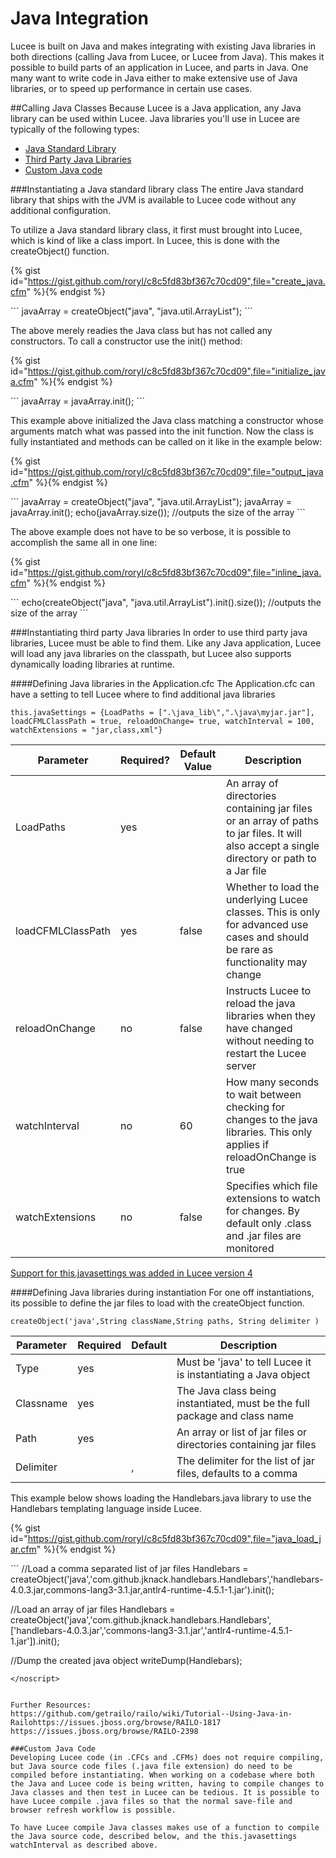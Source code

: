 # Java Integration

Lucee is built on Java and makes integrating with existing Java libraries in both directions (calling Java from Lucee, or Lucee from Java). This makes it possible to build parts of an application in Lucee, and parts in Java. One many want to write code in Java either to make extensive use of Java libraries, or to speed up performance in certain use cases.

##Calling Java Classes
Because Lucee is a Java application, any Java library can be used within Lucee. Java libraries you'll use in Lucee are typically of the following types:

* [Java Standard Library](#instantiating-a-java-standard-library-class)
* [Third Party Java Libraries](#instantiating-third-party-java-libraries)
* [Custom Java code](#compiling-and-running-java-source-files)

###Instantiating a Java standard library class
The entire Java standard library that ships with the JVM is available to Lucee code without any additional configuration.

To utilize a Java standard library class, it first must brought into Lucee, which is kind of like a class import. In Lucee, this is done with the createObject() function.

{% gist id="https://gist.github.com/roryl/c8c5fd83bf367c70cd09",file="create_java.cfm" %}{% endgist %}

<noscript>
```
<cfscript>
javaArray = createObject("java", "java.util.ArrayList");
</cfscript>
```
</noscript>

The above merely readies the Java class but has not called any constructors. To call a constructor use the init() method:

{% gist id="https://gist.github.com/roryl/c8c5fd83bf367c70cd09",file="initialize_java.cfm" %}{% endgist %}

<noscript>
```
<cfscript>
javaArray = javaArray.init();
</cfscript>
```
</noscript>

This example above initialized the Java class matching a constructor whose arguments match what was passed into the init function. Now the class is fully instantiated and methods can be called on it like in the example below:

{% gist id="https://gist.github.com/roryl/c8c5fd83bf367c70cd09",file="output_java.cfm" %}{% endgist %}

<noscript>
```
<cfscript>
javaArray = createObject("java", "java.util.ArrayList");
javaArray = javaArray.init();
echo(javaArray.size()); //outputs the size of the array
</cfscript>
```
</noscript>

The above example does not have to be so verbose, it is possible to accomplish the same all in one line:

{% gist id="https://gist.github.com/roryl/c8c5fd83bf367c70cd09",file="inline_java.cfm" %}{% endgist %}

<noscript>
```
<cfscript>
echo(createObject("java", "java.util.ArrayList").init().size()); //outputs the size of the array
</cfscript>
```
</noscript>

###Instantiating third party Java libraries
In order to use third party java libraries, Lucee must be able to find them. Like any Java application, Lucee will load any java libraries on the  classpath, but Lucee also supports dynamically loading libraries at runtime.

####Defining Java libraries in the Application.cfc
The Application.cfc can have a setting to tell Lucee where to find additional java libraries

`this.javaSettings = {LoadPaths = [".\java_lib\",".\java\myjar.jar"], loadCFMLClassPath = true, reloadOnChange= true, watchInterval = 100, watchExtensions = "jar,class,xml"}`

| Parameter | Required? | Default Value |  Description |
| -- | -- | -- | -- |
| LoadPaths | yes | | An array of directories containing jar files or an array of paths to jar files. It will also accept a single directory or path to a Jar file|
| loadCFMLClassPath | yes | false | Whether to load the underlying Lucee classes. This is only for advanced use cases and should be rare as functionality may change |
| reloadOnChange | no | false | Instructs Lucee to reload the java libraries when they have changed without needing to restart the Lucee server |
| watchInterval | no | 60 | How many seconds to wait between checking for changes to the java libraries. This only applies if reloadOnChange is true |
| watchExtensions | no | false |  Specifies which file extensions to watch for changes. By default only .class and .jar files are monitored |

[Support for this.javasettings was added in Lucee version 4](https://issues.jboss.org/browse/RAILO-1971)


####Defining Java libraries during instantiation
For one off instantiations, its possible to define the jar files to load with the createObject function. 

`createObject('java',String className,String paths, String delimiter )`

| Parameter | Required | Default | Description |
| -- | -- | -- | -- |
| Type | yes |  | Must be 'java' to tell Lucee it is instantiating a Java object |
| Classname | yes |  | The Java class being instantiated, must be the full package and class name |
| Path | yes |  | An array or list of jar files or directories containing jar files |
| Delimiter | | , | The delimiter for the list of jar files, defaults to a comma  |

This example below shows loading the Handlebars.java library to use the Handlebars templating language inside Lucee.

{% gist id="https://gist.github.com/roryl/c8c5fd83bf367c70cd09",file="java_load_jar.cfm" %}{% endgist %}

<noscript>
```
<cfscript>
//Load a comma separated list of jar files
Handlebars = createObject('java','com.github.jknack.handlebars.Handlebars','handlebars-4.0.3.jar,commons-lang3-3.1.jar,antlr4-runtime-4.5.1-1.jar').init();

//Load an array of jar files
Handlebars = createObject('java','com.github.jknack.handlebars.Handlebars',['handlebars-4.0.3.jar','commons-lang3-3.1.jar','antlr4-runtime-4.5.1-1.jar']).init();

//Dump the created java object
writeDump(Handlebars);
</cfscript>
```
</noscript>


Further Resources: 
https://github.com/getrailo/railo/wiki/Tutorial--Using-Java-in-Railohttps://issues.jboss.org/browse/RAILO-1817
https://issues.jboss.org/browse/RAILO-2398

###Custom Java Code
Developing Lucee code (in .CFCs and .CFMs) does not require compiling, but Java source code files (.java file extension) do need to be compiled before instantiating. When working on a codebase where both the Java and Lucee code is being written, having to compile changes to Java classes and then test in Lucee can be tedious. It is possible to have Lucee compile .java files so that the normal save-file and browser refresh workflow is possible.

To have Lucee compile Java classes makes use of a function to compile the Java source code, described below, and the this.javasettings watchInterval as described above.



